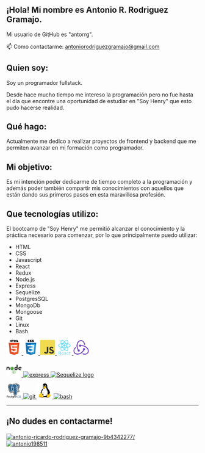 ## ¡Hola! Mi nombre es Antonio R. Rodriguez Gramajo.
Mi usuario de GitHub es "antorrg".

📫 Como contactarme: antoniorodriguezgramajo@gmail.com

## Quien soy:
Soy un programador fullstack. 


Desde hace mucho tiempo me intereso la programación pero no fue hasta el día que encontre una oportunidad de estudiar en "Soy Henry" que esto pudo hacerse realidad.

## Qué hago:
Actualmente me dedico a realizar proyectos de frontend y backend que me permiten avanzar en mi formación como programador. 

## Mi objetivo:
Es mi intención poder dedicarme de tiempo completo a la programación y además poder también compartir mis conocimientos con aquellos que están dando sus primeros pasos en esta maravillosa profesión. 

## Que tecnologías utilizo:
El bootcamp de "Soy Henry" me permitió alcanzar el conocimiento y la práctica necesario para comenzar, por lo que principalmente puedo utilizar:

* HTML
* CSS
* Javascript
* React
* Redux
* Node.js
* Express
* Sequelize
* PostgresSQL
* MongoDb
* Mongoose
* Git
* Linux
* Bash
  
<p align="left"> 
<a href="https://www.w3.org/html/" target="_blank" rel="noreferrer"> <img src="https://raw.githubusercontent.com/devicons/devicon/master/icons/html5/html5-original-wordmark.svg" alt="html5" width="40" height="40"/> </a> <a href="https://www.w3schools.com/css/" target="_blank" rel="noreferrer"> <img src="https://raw.githubusercontent.com/devicons/devicon/master/icons/css3/css3-original-wordmark.svg" alt="css3" width="40" height="40"/> </a> <a href="https://developer.mozilla.org/en-US/docs/Web/JavaScript" target="_blank" rel="noreferrer"> <img src="https://raw.githubusercontent.com/devicons/devicon/master/icons/javascript/javascript-original.svg" alt="javascript" width="40" height="40"/> </a> <a href="https://reactjs.org/" target="_blank" rel="noreferrer"> <img src="https://raw.githubusercontent.com/devicons/devicon/master/icons/react/react-original-wordmark.svg" alt="react" width="40" height="40"/> </a> <a href="https://redux.js.org" target="_blank" rel="noreferrer"> <img src="https://raw.githubusercontent.com/devicons/devicon/master/icons/redux/redux-original.svg" alt="redux" width="40" height="40"/> </a> </p> <a href="https://nodejs.org" target="_blank" rel="noreferrer"> <img src="https://raw.githubusercontent.com/devicons/devicon/master/icons/nodejs/nodejs-original-wordmark.svg" alt="nodejs" width="40" height="40"/> </a> <a href="https://expressjs.com" target="_blank" rel="noreferrer"> <img src="https://cdn.hashnode.com/res/hashnode/image/upload/v1675637255386/f3a9a38b-116d-4b35-8f46-8d8abb78166f.png?w=1600&h=840&fit=crop&crop=entropy&auto=compress,format&format=webp" alt="express" width="50" height="30"/> </a> <a href="https://sequelize.org" target="_blank" rel="noreferrer"> <img src="https://cdn.freebiesupply.com/logos/large/2x/sequelize-logo-png-transparent.png" width="40" height = "40" alt="Sequelize logo" /> </p> <a href="https://www.postgresql.org" target="_blank" rel="noreferrer"> <img src="https://raw.githubusercontent.com/devicons/devicon/master/icons/postgresql/postgresql-original-wordmark.svg" alt="postgresql" width="40" height="40"/> </a> <a href="https://git-scm.com/" target="_blank" rel="noreferrer"> <img src="https://www.vectorlogo.zone/logos/git-scm/git-scm-icon.svg" alt="git" width="40" height="40"/> </a> <a href="https://www.linux.org/" target="_blank" rel="noreferrer"> <img src="https://raw.githubusercontent.com/devicons/devicon/master/icons/linux/linux-original.svg" alt="linux" width="40" height="40"/> </a> <a href="https://www.gnu.org/software/bash/" target="_blank" rel="noreferrer"> <img src="https://www.vectorlogo.zone/logos/gnu_bash/gnu_bash-icon.svg" alt="bash" width="40" height="40"/> </a> 

<hr/>

## ¡No dudes en contactarme!
<p align="left">
 <a href="https://linkedin.com/in/antonio-ricardo-rodriguez-gramajo-9b4342277/" target="_blank"><img align="center" src="https://raw.githubusercontent.com/rahuldkjain/github-profile-readme-generator/master/src/images/icons/Social/linked-in-alt.svg" alt="antonio-ricardo-rodriguez-gramajo-9b4342277/" height="30" width="40" /></a>
 <br/>
<a href="https://twitter.com/antonio198511" target="blank"><img align="center" src="https://raw.githubusercontent.com/rahuldkjain/github-profile-readme-generator/master/src/images/icons/Social/twitter.svg" alt="antonio198511" height="30" width="40" /></a>
 

<!--
<a href="https://www.youtube.com/channel/UCeMawJAPUWfxuQGoKkuzX2A" target="blank"><img align="center" src="https://raw.githubusercontent.com/rahuldkjain/github-profile-readme-generator/master/src/images/icons/Social/youtube.svg" alt="el-hani - الهــاني" height="30" width="40" /></a>


[ Mi perfil de Linkedin](https://www.linkedin.com/in/antonio-ricardo-rodriguez-gramajo-9b4342277)
-->



<!--
**antorrg/antorrg** is a ✨ _special_ ✨ repository because its `README.md` (this file) appears on your GitHub profile.

Here are some ideas to get you started:

- 🔭 I’m currently working on ...
- 🌱 I’m currently learning ...
- 👯 I’m looking to collaborate on ...
- 🤔 I’m looking for help with ...
- 💬 Ask me about ...
- 📫 How to reach me: ...
- 😄 Pronouns: ...
- ⚡ Fun fact: ...
-->
